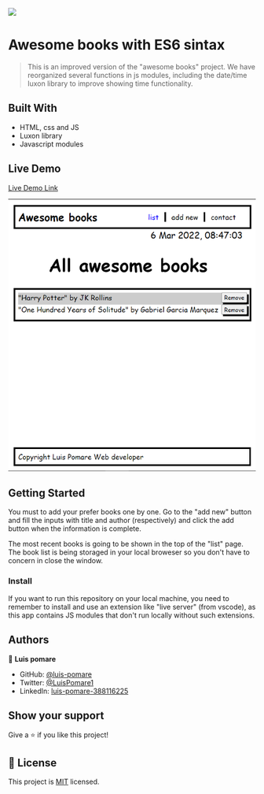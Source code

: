 ![](https://img.shields.io/badge/Microverse-blueviolet)

# Awesome books with ES6 sintax

> This is an improved version of the "awesome books" project. We have reorganized several functions in js modules, including the date/time luxon library to improve showing time functionality.

## Built With

- HTML, css and JS
- Luxon library
- Javascript modules

## Live Demo

[Live Demo Link](https://luis-pomare.github.io/awesomeBooksWithEs6/)

[<img src="app_screenshot.png">](https://luis-pomare.github.io/awesomeBooksWithEs6/)

## Getting Started

You must to add your prefer books one by one. Go to the "add new" button and fill the inputs with title and author (respectively) and click the add button when the information is complete.

The most recent books is going to be shown in the top of the "list" page. The book list is being storaged in your local broweser so you don't have to concern in close the window.

### Install

If you want to run this repository on your local machine, you need to remember to install and use an extension like "live server" (from vscode), as this app contains JS modules that don't run locally without such extensions.

## Authors

👤 **Luis pomare**

- GitHub: [@luis-pomare](https://github.com/luis-pomare)
- Twitter: [@LuisPomare1](https://twitter.com/LuisPomare1)
- LinkedIn: [luis-pomare-388116225](https://www.linkedin.com/in/luis-pomare-388116225/)

## Show your support

Give a ⭐️ if you like this project!

## 📝 License

This project is [MIT](./MIT.md) licensed.
